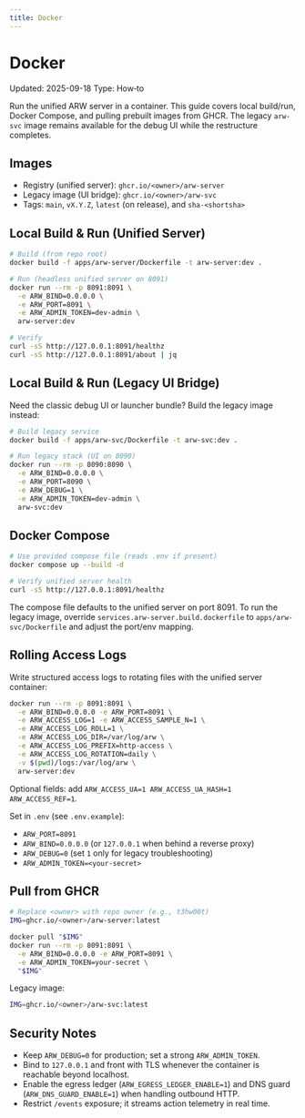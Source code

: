 ```yaml
---
title: Docker
---
```


# Docker

Updated: 2025-09-18
Type: How‑to

Run the unified ARW server in a container. This guide covers local build/run, Docker Compose, and pulling prebuilt images from GHCR. The legacy `arw-svc` image remains available for the debug UI while the restructure completes.

## Images

- Registry (unified server): `ghcr.io/<owner>/arw-server`
- Legacy image (UI bridge): `ghcr.io/<owner>/arw-svc`
- Tags: `main`, `vX.Y.Z`, `latest` (on release), and `sha-<shortsha>`

## Local Build & Run (Unified Server)

```bash
# Build (from repo root)
docker build -f apps/arw-server/Dockerfile -t arw-server:dev .

# Run (headless unified server on 8091)
docker run --rm -p 8091:8091 \
  -e ARW_BIND=0.0.0.0 \
  -e ARW_PORT=8091 \
  -e ARW_ADMIN_TOKEN=dev-admin \
  arw-server:dev

# Verify
curl -sS http://127.0.0.1:8091/healthz
curl -sS http://127.0.0.1:8091/about | jq
```

## Local Build & Run (Legacy UI Bridge)

Need the classic debug UI or launcher bundle? Build the legacy image instead:

```bash
# Build legacy service
docker build -f apps/arw-svc/Dockerfile -t arw-svc:dev .

# Run legacy stack (UI on 8090)
docker run --rm -p 8090:8090 \
  -e ARW_BIND=0.0.0.0 \
  -e ARW_PORT=8090 \
  -e ARW_DEBUG=1 \
  -e ARW_ADMIN_TOKEN=dev-admin \
  arw-svc:dev
```

## Docker Compose

```bash
# Use provided compose file (reads .env if present)
docker compose up --build -d

# Verify unified server health
curl -sS http://127.0.0.1:8091/healthz
```

The compose file defaults to the unified server on port 8091. To run the legacy image, override `services.arw-server.build.dockerfile` to `apps/arw-svc/Dockerfile` and adjust the port/env mapping.

## Rolling Access Logs

Write structured access logs to rotating files with the unified server container:

```bash
docker run --rm -p 8091:8091 \
  -e ARW_BIND=0.0.0.0 -e ARW_PORT=8091 \
  -e ARW_ACCESS_LOG=1 -e ARW_ACCESS_SAMPLE_N=1 \
  -e ARW_ACCESS_LOG_ROLL=1 \
  -e ARW_ACCESS_LOG_DIR=/var/log/arw \
  -e ARW_ACCESS_LOG_PREFIX=http-access \
  -e ARW_ACCESS_LOG_ROTATION=daily \
  -v $(pwd)/logs:/var/log/arw \
  arw-server:dev
```

Optional fields: add `ARW_ACCESS_UA=1 ARW_ACCESS_UA_HASH=1 ARW_ACCESS_REF=1`.

Set in `.env` (see `.env.example`):
- `ARW_PORT=8091`
- `ARW_BIND=0.0.0.0` (or `127.0.0.1` when behind a reverse proxy)
- `ARW_DEBUG=0` (set `1` only for legacy troubleshooting)
- `ARW_ADMIN_TOKEN=<your-secret>`

## Pull from GHCR

```bash
# Replace <owner> with repo owner (e.g., t3hw00t)
IMG=ghcr.io/<owner>/arw-server:latest

docker pull "$IMG"
docker run --rm -p 8091:8091 \
  -e ARW_BIND=0.0.0.0 -e ARW_PORT=8091 \
  -e ARW_ADMIN_TOKEN=your-secret \
  "$IMG"
```

Legacy image:
```bash
IMG=ghcr.io/<owner>/arw-svc:latest
```

## Security Notes

- Keep `ARW_DEBUG=0` for production; set a strong `ARW_ADMIN_TOKEN`.
- Bind to `127.0.0.1` and front with TLS whenever the container is reachable beyond localhost.
- Enable the egress ledger (`ARW_EGRESS_LEDGER_ENABLE=1`) and DNS guard (`ARW_DNS_GUARD_ENABLE=1`) when handling outbound HTTP.
- Restrict `/events` exposure; it streams action telemetry in real time.
